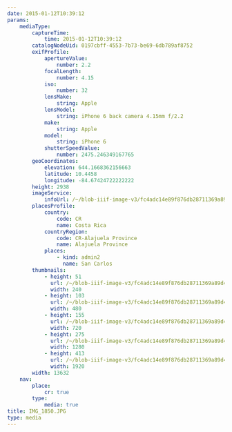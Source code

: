 ```yaml
---
date: 2015-01-12T10:39:12
params:
    mediaType:
        captureTime:
            time: 2015-01-12T10:39:12
        catalogNodeUid: 0197cbff-4553-7b73-be69-6db789af8752
        exifProfile:
            apertureValue:
                number: 2.2
            focalLength:
                number: 4.15
            iso:
                number: 32
            lensMake:
                string: Apple
            lensModel:
                string: iPhone 6 back camera 4.15mm f/2.2
            make:
                string: Apple
            model:
                string: iPhone 6
            shutterSpeedValue:
                number: 2475.246349167765
        geoCoordinates:
            elevation: 644.1668362156663
            latitude: 10.4458
            longitude: -84.67424722222222
        height: 2938
        imageService:
            infoUrl: /~/blob-iiif-image-v3/fc4adc14e89f876db28711369a89d4bf1089fa31682aee767f0cd37d952b3fea/info.json
        placesProfile:
            country:
                code: CR
                name: Costa Rica
            countryRegion:
                code: CR-Alajuela Province
                name: Alajuela Province
            places:
                - kind: admin2
                  name: San Carlos
        thumbnails:
            - height: 51
              url: /~/blob-iiif-image-v3/fc4adc14e89f876db28711369a89d4bf1089fa31682aee767f0cd37d952b3fea/full/240%2C51/0/default.jpg
              width: 240
            - height: 103
              url: /~/blob-iiif-image-v3/fc4adc14e89f876db28711369a89d4bf1089fa31682aee767f0cd37d952b3fea/full/480%2C103/0/default.jpg
              width: 480
            - height: 155
              url: /~/blob-iiif-image-v3/fc4adc14e89f876db28711369a89d4bf1089fa31682aee767f0cd37d952b3fea/full/720%2C155/0/default.jpg
              width: 720
            - height: 275
              url: /~/blob-iiif-image-v3/fc4adc14e89f876db28711369a89d4bf1089fa31682aee767f0cd37d952b3fea/full/1280%2C275/0/default.jpg
              width: 1280
            - height: 413
              url: /~/blob-iiif-image-v3/fc4adc14e89f876db28711369a89d4bf1089fa31682aee767f0cd37d952b3fea/full/1920%2C413/0/default.jpg
              width: 1920
        width: 13632
    nav:
        place:
            cr: true
        type:
            media: true
title: IMG_1850.JPG
type: media
---
```


